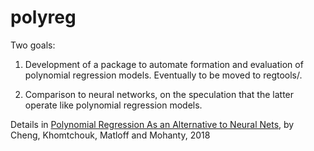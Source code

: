 # polyreg

Two goals:

1.  Development of a package to automate formation and evaluation of
    polynomial regression models.  Eventually to be moved to regtools/.

2.  Comparison to neural networks, on the speculation that the latter
    operate like polynomial regression models.

Details in [Polynomial Regression As an Alternative to Neural Nets](https://arxiv.org/abs/1806.06850), by Cheng, Khomtchouk, Matloff and Mohanty, 2018


